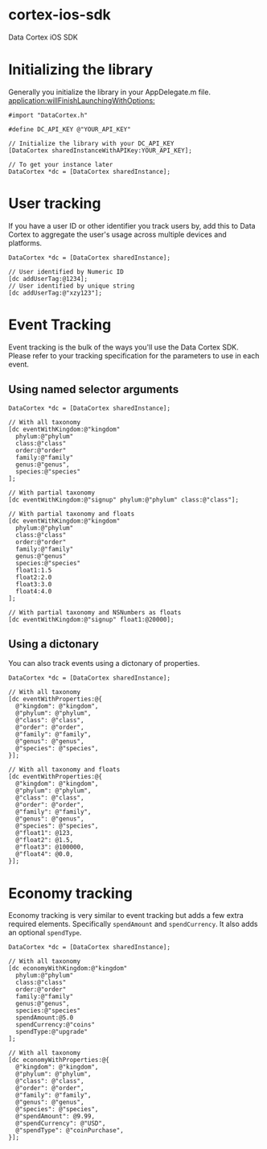 # cortex-ios-sdk
Data Cortex iOS SDK

# Initializing the library

Generally you initialize the library in your AppDelegate.m file.
[application:willFinishLaunchingWithOptions:](http://developer.apple.com/library/ios/documentation/UIKit/Reference/UIApplicationDelegate_Protocol/Reference/Reference.html#//apple_ref/occ/intfm/UIApplicationDelegate/application:willFinishLaunchingWithOptions:)

```
#import "DataCortex.h"

#define DC_API_KEY @"YOUR_API_KEY"

// Initialize the library with your DC_API_KEY
[DataCortex sharedInstanceWithAPIKey:YOUR_API_KEY];

// To get your instance later
DataCortex *dc = [DataCortex sharedInstance];
```

# User tracking

If you have a user ID or other identifier you track users by, add this to
Data Cortex to aggregate the user's usage across multiple devices and platforms.

```
DataCortex *dc = [DataCortex sharedInstance];

// User identified by Numeric ID
[dc addUserTag:@1234];
// User identified by unique string
[dc addUserTag:@"xzy123"];
```

# Event Tracking

Event tracking is the bulk of the ways you'll use the Data Cortex SDK.  Please
refer to your tracking specification for the parameters to use in each event.

## Using named selector arguments

```
DataCortex *dc = [DataCortex sharedInstance];

// With all taxonomy
[dc eventWithKingdom:@"kingdom"
  phylum:@"phylum"
  class:@"class"
  order:@"order"
  family:@"family"
  genus:@"genus",
  species:@"species"
];

// With partial taxonomy
[dc eventWithKingdom:@"signup" phylum:@"phylum" class:@"class"];

// With partial taxonomy and floats
[dc eventWithKingdom:@"kingdom"
  phylum:@"phylum"
  class:@"class"
  order:@"order"
  family:@"family"
  genus:@"genus"
  species:@"species"
  float1:1.5
  float2:2.0
  float3:3.0
  float4:4.0
];

// With partial taxonomy and NSNumbers as floats
[dc eventWithKingdom:@"signup" float1:@20000];
```

## Using a dictonary
You can also track events using a dictonary of properties.

```
DataCortex *dc = [DataCortex sharedInstance];

// With all taxonomy
[dc eventWithProperties:@{
  @"kingdom": @"kingdom",
  @"phylum": @"phylum",
  @"class": @"class",
  @"order": @"order",
  @"family": @"family",
  @"genus": @"genus",
  @"species": @"species",
}];

// With all taxonomy and floats
[dc eventWithProperties:@{
  @"kingdom": @"kingdom",
  @"phylum": @"phylum",
  @"class": @"class",
  @"order": @"order",
  @"family": @"family",
  @"genus": @"genus",
  @"species": @"species",
  @"float1": @123,
  @"float2": @1.5,
  @"float3": @100000,
  @"float4": @0.0,
}];

```

# Economy tracking
Economy tracking is very similar to event tracking but adds a few extra
required elements.  Specifically `spendAmount` and `spendCurrency`.  It also
adds an optional `spendType`.

```
DataCortex *dc = [DataCortex sharedInstance];

// With all taxonomy
[dc economyWithKingdom:@"kingdom"
  phylum:@"phylum"
  class:@"class"
  order:@"order"
  family:@"family"
  genus:@"genus",
  species:@"species"
  spendAmount:@5.0
  spendCurrency:@"coins"
  spendType:@"upgrade"
];

// With all taxonomy
[dc economyWithProperties:@{
  @"kingdom": @"kingdom",
  @"phylum": @"phylum",
  @"class": @"class",
  @"order": @"order",
  @"family": @"family",
  @"genus": @"genus",
  @"species": @"species",
  @"spendAmount": @9.99,
  @"spendCurrency": @"USD",
  @"spendType": @"coinPurchase",
}];

```
